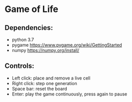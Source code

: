 # Game of Life

## Dependencies:
- python 3.7
- pygame https://www.pygame.org/wiki/GettingStarted
- numpy https://numpy.org/install/

## Controls:
- Left click: place and remove a live cell
- Right click: step one generation
- Space bar: reset the board
- Enter: play the game continuously, press again to pause
